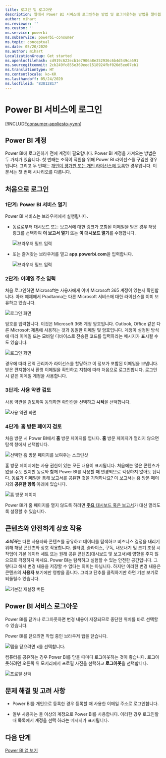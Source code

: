 ```yaml
---
title: 로그인 및 로그아웃
description: 웹에서 Power BI 서비스에 로그인하는 방법 및 로그아웃하는 방법을 알아봅니다.
author: mihart
ms.reviewer: ''
ms.custom: ''
ms.service: powerbi
ms.subservice: powerbi-consumer
ms.topic: conceptual
ms.date: 05/20/2020
ms.author: mihart
LocalizationGroup: Get started
ms.openlocfilehash: cd919c622ecb1e7906a8e352936c6b4d549ca691
ms.sourcegitcommit: 2cb249fc855e369eed1518924fbf026d5ee07eb1
ms.translationtype: HT
ms.contentlocale: ko-KR
ms.lasthandoff: 05/24/2020
ms.locfileid: "83812817"
---
```

# <a name="sign-in-to-power-bi-service"></a>Power BI 서비스에 로그인

[!INCLUDE[consumer-appliesto-yynn](../includes/consumer-appliesto-yynn.md)]

## <a name="power-bi-accounts"></a>Power BI 계정
Power BI에 로그인하기 전에 계정이 필요합니다. Power BI 계정을 가져오는 방법은 두 가지가 있습니다. 첫 번째는 조직이 직원을 위해 Power BI 라이선스를 구입한 경우입니다. 그리고 두 번째는 [개인이 평가판 또는 개인 라이선스에 등록](../fundamentals/service-self-service-signup-for-power-bi.md)한 경우입니다. 이 문서는 첫 번째 시나리오를 다룹니다.

## <a name="sign-in-for-the-first-time"></a>처음으로 로그인

### <a name="step-1-open-the-power-bi-service"></a>1단계: Power BI 서비스 열기
Power BI 서비스는 브라우저에서 실행됩니다. 

- 동료로부터 대시보드 또는 보고서에 대한 링크가 포함된 이메일을 받은 경우 해당 링크를 선택하여 **이 보고서 열기** 또는 **이 대시보드 열기**를 수행합니다.

    ![브라우저 필드 입력](media/end-user-sign-in/power-bi-share.png)    

- 또는 즐겨찾는 브라우저를 열고 **app.powerbi.com**을 입력합니다.

    ![브라우저 필드 입력](media/end-user-sign-in/power-bi-sign-in.png)    


### <a name="step-2-type-your-email-address"></a>2단계: 이메일 주소 입력
처음 로그인하면 Microsoft는 사용자에게 이미 Microsoft 365 계정이 있는지 확인합니다. 아래 예제에서 Pradtanna는 다른 Microsoft 서비스에 대한 라이선스를 이미 보유하고 있습니다. 

![로그인 화면](media/end-user-sign-in/power-bi-already.png)

암호를 입력합니다. 이것은 Microsoft 365 계정 암호입니다. Outlook, Office 같은 다른 Microsoft 제품에 사용하는 것과 동일한 이메일 및 암호입니다.  계정이 설정된 방식에 따라 이메일 또는 모바일 디바이스로 전송된 코드를 입력하라는 메시지가 표시될 수도 있습니다.   

![로그인 화면](media/end-user-sign-in/power-bi-pass.png)

경우에 따라 전역 관리자가 라이선스를 할당하고 이 정보가 포함된 이메일을 보냅니다. 받은 편지함에서 환영 이메일을 확인하고 지침에 따라 처음으로 로그인합니다. 로그인 시 같은 이메일 계정을 사용합니다. 
 
### <a name="step-3-review-the-terms-and-conditions"></a>3단계: 사용 약관 검토
사용 약관을 검토하여 동의하면 확인란을 선택하고 **시작**을 선택합니다.

![사용 약관 화면](media/end-user-sign-in/power-bi-term.png)



### <a name="step-4-review-your-home-landing-page"></a>4단계: 홈 방문 페이지 검토
처음 방문 시 Power BI에서 **홈** 방문 페이지를 엽니다. **홈** 방문 페이지가 열리지 않으면 탐색 창에서 선택합니다. 

![선택한 홈 방문 페이지를 보여주는 스크린샷](media/end-user-sign-in/power-bi-home-selected.png)

홈 방문 페이지에는 사용 권한이 있는 모든 내용이 표시됩니다. 처음에는 많은 콘텐츠가 없을 수도 있지만 동료와 함께 Power BI를 사용할 때 변경되므로 걱정하지 않아도 됩니다. 동료가 이메일을 통해 보고서를 공유한 것을 기억하나요? 이 보고서는 홈 방문 페이지의 **공유한 항목** 아래에 있습니다.

![홈 방문 페이지](media/end-user-sign-in/power-bi-home.png)

Power BI가 홈 페이지를 열지 않도록 하려면 [**주요** 대시보드 혹은 보고서](end-user-featured.md)가 대신 열리도록 설정할 수 있습니다. 

## <a name="safely-interact-with-content"></a>콘텐츠와 안전하게 상호 작용
***소비자***는 다른 사용자와 콘텐츠를 공유하고 데이터를 탐색하고 비즈니스 결정을 내리기 위해 해당 콘텐츠와 상호 작용합니다.  필터링, 슬라이스, 구독, 내보내기 및 크기 조정 시 작업이 기본 데이터 세트 또는 원래 공유 콘텐츠(대시보드 및 보고서)에 영향을 주지 않으므로 걱정하지 마세요. Power BI는 탐색하고 실험할 수 있는 안전한 공간입니다. 그렇다고 해서 변경 내용을 저장할 수 없다는 의미는 아닙니다. 하지만 이러한 변경 내용은 콘텐츠의 **사용자** 보기에만 영향을 줍니다. 그리고 단추를 클릭하기만 하면 기본 보기로 되돌릴수 있습니다.

![기본값 재설정 버튼](media/end-user-sign-in/power-bi-reset.png)

## <a name="sign-out-of-the-power-bi-service"></a>Power BI 서비스 로그아웃
Power BI를 닫거나 로그아웃하면 변경 내용이 저장되므로 중단한 위치를 바로 선택할 수 있습니다.

Power BI를 닫으려면 작업 중인 브라우저 탭을 닫습니다. 

![탭을 닫으려면 x를 선택합니다.](media/end-user-sign-in/power-bi-close.png) 

컴퓨터를 공유하는 경우 Power BI를 닫을 때마다 로그아웃하는 것이 좋습니다.  로그아웃하려면 오른쪽 위 모서리에서 프로필 사진을 선택하고 **로그아웃**을 선택합니다.  

![프로필 선택](media/end-user-sign-in/power-bi-sign-out.png) 

## <a name="troubleshooting-and-considerations"></a>문제 해결 및 고려 사항
- Power BI를 개인으로 등록한 경우 등록할 때 사용한 이메일 주소로 로그인합니다.

- 일부 사용자는 둘 이상의 계정으로 Power BI를 사용합니다. 이러한 경우 로그인할 때 목록에서 계정을 선택 하라는 메시지가 표시됩니다. 

## <a name="next-steps"></a>다음 단계
[Power BI 앱 보기](end-user-app-view.md)
